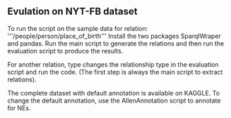 <h2> Evulation on NYT-FB dataset</h2>
To run the script on the sample data for relation: '''/people/person/place_of_birth'''
Install the two packages SparqlWraper and pandas. Run the main script to generate the relations and then run the evaluation script to produce the results.

For another relation, type changes the relationship type in the evaluation script and run the code. (The first step is always the main script to extract relations).

The complete dataset with default annotation is available on KAGGLE. To change the default annotation, use the AllenAnnotation script to annotate for NEs.
